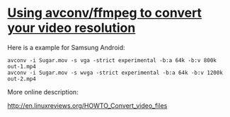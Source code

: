 # [Using avconv/ffmpeg to convert your video resolution](http://en.linuxreviews.org/HOWTO_Convert_video_files)

Here is a example for Samsung Android:

```
avconv -i Sugar.mov -s vga -strict experimental -b:a 64k -b:v 800k out-1.mp4
avconv -i Sugar.mov -s wvga -strict experimental -b:a 64k -b:v 1200k out-2.mp4
```

More online description:

<http://en.linuxreviews.org/HOWTO_Convert_video_files>
